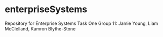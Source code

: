 # enterpriseSystems
Repository for Enterprise Systems Task One
Group 11: Jamie Young, Liam McClelland, Kamron Blythe-Stone
